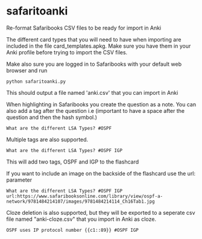 # safaritoanki
Re-format Safaribooks CSV files to be ready for import in Anki

The different card types that you will need to have when importing are included in the file card_templates.apkg. 
Make sure you have them in your Anki profile before trying to import the CSV files.

Make also sure you are logged in to Safaribooks with your default web browser and run

    python safaritoanki.py

This should output a file named 'anki.csv' that you can import in Anki

When highlighting in Safaribooks you create the question as a note. 
You can also add a tag after the question i.e (important to have a space after the question and then the hash symbol.)

    What are the different LSA Types? #OSPF
    
Multiple tags are also supported.

    What are the different LSA Types? #OSPF IGP

This will add two tags, OSPF and IGP to the flashcard

If you want to include an image on the backside of the flashcard use the url: parameter

    What are the different LSA Types? #OSPF IGP url:https://www.safaribooksonline.com/library/view/ospf-a-network/9781484214107/images/9781484214114_Ch16Tab1.jpg

Cloze deletion is also supported, but they will be exported to a seperate csv file named "anki-cloze.csv" that you import in Anki as cloze.

    OSPF uses IP protocol number {{c1::89}} #OSPF IGP


